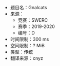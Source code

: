 - 题目名：Gnalcats
- 来源：
   - 竞赛：SWERC
   - 赛季：2019-2020
   - 编号：D
- 时间限制：300 ms
- 空间限制：? MiB
- 类型：传统
- 翻译来源：cnyz
